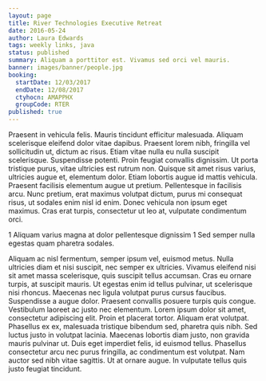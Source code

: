 ```yaml
---
layout: page
title: River Technologies Executive Retreat
date: 2016-05-24
author: Laura Edwards
tags: weekly links, java
status: published
summary: Aliquam a porttitor est. Vivamus sed orci vel mauris.
banner: images/banner/people.jpg
booking:
  startDate: 12/03/2017
  endDate: 12/08/2017
  ctyhocn: AMAPPHX
  groupCode: RTER
published: true
---
```

Praesent in vehicula felis. Mauris tincidunt efficitur malesuada. Aliquam scelerisque eleifend dolor vitae dapibus. Praesent lorem nibh, fringilla vel sollicitudin ut, dictum ac risus. Etiam vitae nulla eu nulla suscipit scelerisque. Suspendisse potenti. Proin feugiat convallis dignissim. Ut porta tristique purus, vitae ultricies est rutrum non. Quisque sit amet risus varius, ultricies augue et, elementum dolor. Etiam lobortis augue id mattis vehicula. Praesent facilisis elementum augue ut pretium. Pellentesque in facilisis arcu. Nunc pretium, erat maximus volutpat dictum, purus mi consequat risus, ut sodales enim nisl id enim. Donec vehicula non ipsum eget maximus. Cras erat turpis, consectetur ut leo at, vulputate condimentum orci.

1 Aliquam varius magna at dolor pellentesque dignissim
1 Sed semper nulla egestas quam pharetra sodales.

Aliquam ac nisl fermentum, semper ipsum vel, euismod metus. Nulla ultricies diam et nisi suscipit, nec semper ex ultricies. Vivamus eleifend nisi sit amet massa scelerisque, quis suscipit tellus accumsan. Cras eu ornare turpis, at suscipit mauris. Ut egestas enim id tellus pulvinar, ut scelerisque nisi rhoncus. Maecenas nec ligula volutpat purus cursus faucibus. Suspendisse a augue dolor. Praesent convallis posuere turpis quis congue. Vestibulum laoreet ac justo nec elementum. Lorem ipsum dolor sit amet, consectetur adipiscing elit.
Proin et placerat tortor. Aliquam erat volutpat. Phasellus ex ex, malesuada tristique bibendum sed, pharetra quis nibh. Sed luctus justo in volutpat lacinia. Maecenas lobortis diam justo, non gravida mauris pulvinar ut. Duis eget imperdiet felis, id euismod tellus. Phasellus consectetur arcu nec purus fringilla, ac condimentum est volutpat. Nam auctor sed nibh vitae sagittis. Ut at ornare augue. In vulputate tellus quis justo feugiat tincidunt.
